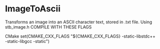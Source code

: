# ImageToAscii
Transforms an image into an ASCII character text, stored in .txt file.
Using stb_image.h
COMPILE WITH THESE FLAGS 

CMake
set(CMAKE_CXX_FLAGS "${CMAKE_CXX_FLAGS} -static-libstdc++ -static-libgcc -static") 
